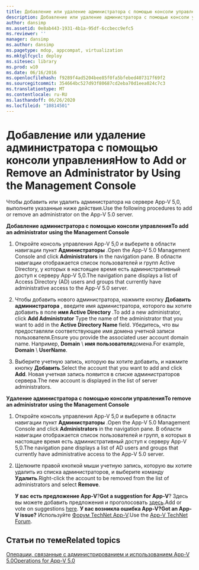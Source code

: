 ```yaml
---
title: Добавление или удаление администратора с помощью консоли управления
description: Добавление или удаление администратора с помощью консоли управления
author: dansimp
ms.assetid: 0e8ab443-1931-4b1a-95df-6ccbecc9efc5
ms.reviewer: ''
manager: dansimp
ms.author: dansimp
ms.pagetype: mdop, appcompat, virtualization
ms.mktglfcycl: deploy
ms.sitesec: library
ms.prod: w10
ms.date: 06/16/2016
ms.openlocfilehash: f9289f4ad5204bee85f0fa5bfebed407317f69f2
ms.sourcegitcommit: 354664bc527d93f80687cd2eba70d1eea024c7c3
ms.translationtype: MT
ms.contentlocale: ru-RU
ms.lasthandoff: 06/26/2020
ms.locfileid: "10814501"
---
```

# <span data-ttu-id="a1ef0-103">Добавление или удаление администратора с помощью консоли управления</span><span class="sxs-lookup"><span data-stu-id="a1ef0-103">How to Add or Remove an Administrator by Using the Management Console</span></span>


<span data-ttu-id="a1ef0-104">Чтобы добавить или удалить администратора на сервере App-V 5,0, выполните указанные ниже действия.</span><span class="sxs-lookup"><span data-stu-id="a1ef0-104">Use the following procedures to add or remove an administrator on the App-V 5.0 server.</span></span>

**<span data-ttu-id="a1ef0-105">Добавление администратора с помощью консоли управления</span><span class="sxs-lookup"><span data-stu-id="a1ef0-105">To add an administrator using the Management Console</span></span>**

1.  <span data-ttu-id="a1ef0-106">Откройте консоль управления App-V 5,0 и выберите в области навигации пункт **Администраторы** .</span><span class="sxs-lookup"><span data-stu-id="a1ef0-106">Open the App-V 5.0 Management Console and click **Administrators** in the navigation pane.</span></span> <span data-ttu-id="a1ef0-107">В области навигации отображается список пользователей и групп Active Directory, у которых в настоящее время есть административный доступ к серверу App-V 5,0.</span><span class="sxs-lookup"><span data-stu-id="a1ef0-107">The navigation pane displays a list of Access Directory (AD) users and groups that currently have administrative access to the App-V 5.0 server.</span></span>

2.  <span data-ttu-id="a1ef0-108">Чтобы добавить нового администратора, нажмите кнопку **Добавить администратора** , введите имя администратора, которого вы хотите добавить в поле **имя Active Directory** .</span><span class="sxs-lookup"><span data-stu-id="a1ef0-108">To add a new administrator, click **Add Administrator** Type the name of the administrator that you want to add in the **Active Directory Name** field.</span></span> <span data-ttu-id="a1ef0-109">Убедитесь, что вы предоставляли соответствующее имя домена учетной записи пользователя.</span><span class="sxs-lookup"><span data-stu-id="a1ef0-109">Ensure you provide the associated user account domain name.</span></span> <span data-ttu-id="a1ef0-110">Например, **Domain**  \\  **имя пользователя**домена.</span><span class="sxs-lookup"><span data-stu-id="a1ef0-110">For example, **Domain** \\ **UserName**.</span></span>

3.  <span data-ttu-id="a1ef0-111">Выберите учетную запись, которую вы хотите добавить, и нажмите кнопку **Добавить**.</span><span class="sxs-lookup"><span data-stu-id="a1ef0-111">Select the account that you want to add and click **Add**.</span></span> <span data-ttu-id="a1ef0-112">Новая учетная запись появится в списке администраторов сервера.</span><span class="sxs-lookup"><span data-stu-id="a1ef0-112">The new account is displayed in the list of server administrators.</span></span>

**<span data-ttu-id="a1ef0-113">Удаление администратора с помощью консоли управления</span><span class="sxs-lookup"><span data-stu-id="a1ef0-113">To remove an administrator using the Management Console</span></span>**

1.  <span data-ttu-id="a1ef0-114">Откройте консоль управления App-V 5,0 и выберите в области навигации пункт **Администраторы** .</span><span class="sxs-lookup"><span data-stu-id="a1ef0-114">Open the App-V 5.0 Management Console and click **Administrators** in the navigation pane.</span></span> <span data-ttu-id="a1ef0-115">В области навигации отображается список пользователей и групп, в которых в настоящее время есть административный доступ к серверу App-V 5,0.</span><span class="sxs-lookup"><span data-stu-id="a1ef0-115">The navigation pane displays a list of AD users and groups that currently have administrative access to the App-V 5.0 server.</span></span>

2.  <span data-ttu-id="a1ef0-116">Щелкните правой кнопкой мыши учетную запись, которую вы хотите удалить из списка администраторов, и выберите команду **Удалить**.</span><span class="sxs-lookup"><span data-stu-id="a1ef0-116">Right-click the account to be removed from the list of administrators and select **Remove**.</span></span>

    <span data-ttu-id="a1ef0-117">**У вас есть предложение App-V**?</span><span class="sxs-lookup"><span data-stu-id="a1ef0-117">**Got a suggestion for App-V**?</span></span> <span data-ttu-id="a1ef0-118">Здесь вы можете добавить предложения и проголосовать [здесь](http://appv.uservoice.com/forums/280448-microsoft-application-virtualization).</span><span class="sxs-lookup"><span data-stu-id="a1ef0-118">Add or vote on suggestions [here](http://appv.uservoice.com/forums/280448-microsoft-application-virtualization).</span></span> **<span data-ttu-id="a1ef0-119">У вас возникла ошибка App-V?</span><span class="sxs-lookup"><span data-stu-id="a1ef0-119">Got an App-V issue?</span></span>** <span data-ttu-id="a1ef0-120">Используйте [Форум TechNet App-V](https://social.technet.microsoft.com/Forums/home?forum=mdopappv).</span><span class="sxs-lookup"><span data-stu-id="a1ef0-120">Use the [App-V TechNet Forum](https://social.technet.microsoft.com/Forums/home?forum=mdopappv).</span></span>

## <span data-ttu-id="a1ef0-121">Статьи по теме</span><span class="sxs-lookup"><span data-stu-id="a1ef0-121">Related topics</span></span>


[<span data-ttu-id="a1ef0-122">Операции, связанные с администрированием и использованием App-V 5.0</span><span class="sxs-lookup"><span data-stu-id="a1ef0-122">Operations for App-V 5.0</span></span>](operations-for-app-v-50.md)

 

 





